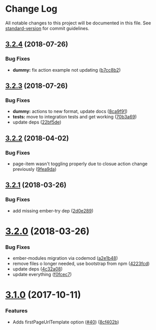 # Change Log

All notable changes to this project will be documented in this file. See [standard-version](https://github.com/conventional-changelog/standard-version) for commit guidelines.

<a name="3.2.4"></a>
## [3.2.4](https://github.com/knownasilya/pagination-pager/compare/v3.2.3...v3.2.4) (2018-07-26)


### Bug Fixes

* **dummy:** fix action example not updating ([b7cc8b2](https://github.com/knownasilya/pagination-pager/commit/b7cc8b2))



<a name="3.2.3"></a>
## [3.2.3](https://github.com/knownasilya/pagination-pager/compare/v3.2.2...v3.2.3) (2018-07-26)


### Bug Fixes

* **dummy:** actions to new format, update docs ([8ca9f91](https://github.com/knownasilya/pagination-pager/commit/8ca9f91))
* **tests:** move to integration tests and get working ([70b3a69](https://github.com/knownasilya/pagination-pager/commit/70b3a69))
* update deps ([22bf5de](https://github.com/knownasilya/pagination-pager/commit/22bf5de))



<a name="3.2.2"></a>
## [3.2.2](https://github.com/knownasilya/pagination-pager/compare/v3.2.1...v3.2.2) (2018-04-02)


### Bug Fixes

* page-item wasn't toggling properly due to closue action change previously ([9fea9da](https://github.com/knownasilya/pagination-pager/commit/9fea9da))



<a name="3.2.1"></a>
## [3.2.1](https://github.com/knownasilya/pagination-pager/compare/v3.2.0...v3.2.1) (2018-03-26)


### Bug Fixes

* add missing ember-try dep ([2d0e289](https://github.com/knownasilya/pagination-pager/commit/2d0e289))



<a name="3.2.0"></a>
# [3.2.0](https://github.com/knownasilya/pagination-pager/compare/v3.1.0...v3.2.0) (2018-03-26)


### Bug Fixes

* ember-modules migration via codemod ([a2e1b48](https://github.com/knownasilya/pagination-pager/commit/a2e1b48))
* remove files o longer needed, use bootstrap from npm ([4223fcd](https://github.com/knownasilya/pagination-pager/commit/4223fcd))
* update deps ([4c32a08](https://github.com/knownasilya/pagination-pager/commit/4c32a08))
* update everything ([f0fcec7](https://github.com/knownasilya/pagination-pager/commit/f0fcec7))



<a name="3.1.0"></a>
# [3.1.0](https://github.com/knownasilya/pagination-pager/compare/v3.0.0...v3.1.0) (2017-10-11)


### Features

* Adds firstPageUrlTemplate option ([#40](https://github.com/knownasilya/pagination-pager/issues/40)) ([8cf402b](https://github.com/knownasilya/pagination-pager/commit/8cf402b))
